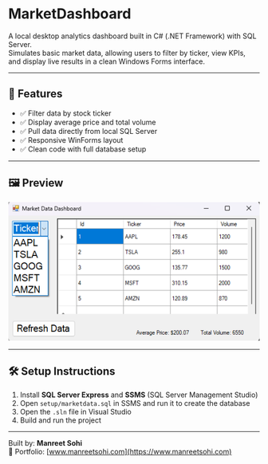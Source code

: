 # MarketDashboard

A local desktop analytics dashboard built in C# (.NET Framework) with SQL Server.  
Simulates basic market data, allowing users to filter by ticker, view KPIs, and display live results in a clean Windows Forms interface.

---

## 🧩 Features
- ✅ Filter data by stock ticker
- ✅ Display average price and total volume
- ✅ Pull data directly from local SQL Server
- ✅ Responsive WinForms layout
- ✅ Clean code with full database setup

---

## 🖼️ Preview

<img src="dashboard_preview.png" width="600" />

---

## 🛠️ Setup Instructions

1. Install **SQL Server Express** and **SSMS** (SQL Server Management Studio)
2. Open `setup/marketdata.sql` in SSMS and run it to create the database
3. Open the `.sln` file in Visual Studio
4. Build and run the project

---

Built by:
**Manreet Sohi**  
📁 Portfolio: [www.manreetsohi.com](https://www.manreetsohi.com)
